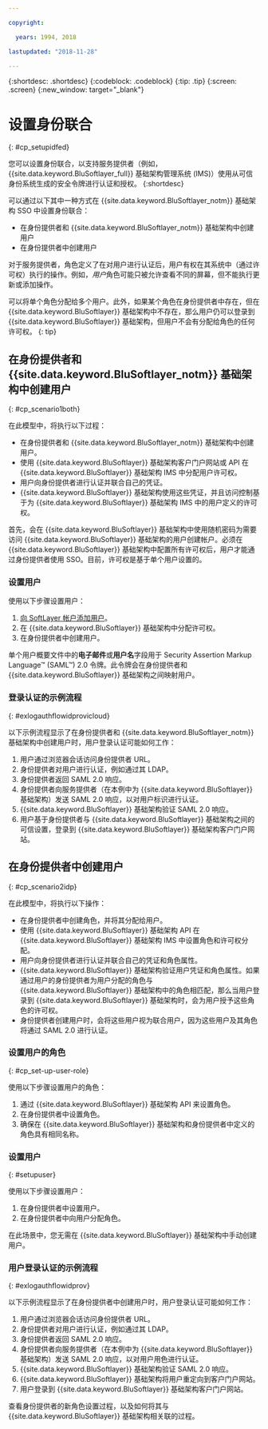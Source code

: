 ```yaml
---

copyright:

  years: 1994, 2018

lastupdated: "2018-11-28"

---
```


{:shortdesc: .shortdesc}
{:codeblock: .codeblock}
{:tip: .tip}
{:screen: .screen}
{:new_window: target="_blank"}

# 设置身份联合
{: #cp_setupidfed}

您可以设置身份联合，以支持服务提供者（例如，{{site.data.keyword.BluSoftlayer_full}} 基础架构管理系统 (IMS)）使用从可信身份系统生成的安全令牌进行认证和授权。
{:shortdesc}

可以通过以下其中一种方式在 {{site.data.keyword.BluSoftlayer_notm}} 基础架构 SSO 中设置身份联合：
* 在身份提供者和 {{site.data.keyword.BluSoftlayer_notm}} 基础架构中创建用户
* 在身份提供者中创建用户

对于服务提供者，角色定义了在对用户进行认证后，用户有权在其系统中（通过许可权）执行的操作。例如，*用户*角色可能只被允许查看不同的屏幕，但不能执行更新或添加操作。

可以将单个角色分配给多个用户。此外，如果某个角色在身份提供者中存在，但在 {{site.data.keyword.BluSoftlayer}} 基础架构中不存在，那么用户仍可以登录到 {{site.data.keyword.BluSoftlayer}} 基础架构，但用户不会有分配给角色的任何许可权。
{: tip}


## 在身份提供者和 {{site.data.keyword.BluSoftlayer_notm}} 基础架构中创建用户
{: #cp_scenario1both}

在此模型中，将执行以下过程：
* 在身份提供者和 {{site.data.keyword.BluSoftlayer_notm}} 基础架构中创建用户。
* 使用 {{site.data.keyword.BluSoftlayer}} 基础架构客户门户网站或 API 在 {{site.data.keyword.BluSoftlayer}} 基础架构 IMS 中分配用户许可权。
* 用户向身份提供者进行认证并联合自己的凭证。
* {{site.data.keyword.BluSoftlayer}} 基础架构使用这些凭证，并且访问控制基于为 {{site.data.keyword.BluSoftlayer}} 基础架构 IMS 中的用户定义的许可权。

首先，会在 {{site.data.keyword.BluSoftlayer}} 基础架构中使用随机密码为需要访问 {{site.data.keyword.BluSoftlayer}} 基础架构的用户创建帐户。必须在 {{site.data.keyword.BluSoftlayer}} 基础架构中配置所有许可权后，用户才能通过身份提供者使用 SSO。目前，许可权是基于单个用户设置的。

### 设置用户
使用以下步骤设置用户：

1. [向 SoftLayer 帐户添加用户](/docs/customer-portal/cpmanacctadduser.html#customerportal_addusertocpacct)。
2. 在 {{site.data.keyword.BluSoftlayer}} 基础架构中分配许可权。
3. 在身份提供者中创建用户。

单个用户概要文件中的**电子邮件**或**用户名**字段用于 Security Assertion Markup Language&trade; (SAML&trade;) 2.0 令牌。此令牌会在身份提供者和 {{site.data.keyword.BluSoftlayer}} 基础架构之间映射用户。

### 登录认证的示例流程
{: #exlogauthflowidprovicloud}

以下示例流程显示了在身份提供者和 {{site.data.keyword.BluSoftlayer_notm}} 基础架构中创建用户时，用户登录认证可能如何工作：
1. 用户通过浏览器会话访问身份提供者 URL。
2. 身份提供者对用户进行认证，例如通过其 LDAP。
3. 身份提供者返回 SAML 2.0 响应。
4. 身份提供者向服务提供者（在本例中为 {{site.data.keyword.BluSoftlayer}} 基础架构）发送 SAML 2.0 响应，以对用户标识进行认证。
5. {{site.data.keyword.BluSoftlayer}} 基础架构验证 SAML 2.0 响应。
6. 用户基于身份提供者与 {{site.data.keyword.BluSoftlayer}} 基础架构之间的可信设置，登录到 {{site.data.keyword.BluSoftlayer}} 基础架构客户门户网站。


## 在身份提供者中创建用户
{: #cp_scenario2idp}

在此模型中，将执行以下操作：
* 在身份提供者中创建角色，并将其分配给用户。
* 使用 {{site.data.keyword.BluSoftlayer}} 基础架构 API 在 {{site.data.keyword.BluSoftlayer}} 基础架构 IMS 中设置角色和许可权分配。
* 用户向身份提供者进行认证并联合自己的凭证和角色属性。
* {{site.data.keyword.BluSoftlayer}} 基础架构验证用户凭证和角色属性。如果通过用户的身份提供者为用户分配的角色与 {{site.data.keyword.BluSoftlayer}} 基础架构中的角色相匹配，那么当用户登录到 {{site.data.keyword.BluSoftlayer}} 基础架构时，会为用户授予这些角色的许可权。
* 身份提供者创建用户时，会将这些用户视为联合用户，因为这些用户及其角色将通过 SAML 2.0 进行认证。

### 设置用户的角色
{: #cp_set-up-user-role}

使用以下步骤设置用户的角色：

1. 通过 {{site.data.keyword.BluSoftlayer}} 基础架构 API 来设置角色。
2. 在身份提供者中设置角色。
3. 确保在 {{site.data.keyword.BluSoftlayer}} 基础架构和身份提供者中定义的角色具有相同名称。

### 设置用户
{: #setupuser}

使用以下步骤设置用户：

1. 在身份提供者中设置用户。
2. 在身份提供者中向用户分配角色。

在此场景中，您无需在 {{site.data.keyword.BluSoftlayer}} 基础架构中手动创建用户。

### 用户登录认证的示例流程
{: #exlogauthflowidprov}

以下示例流程显示了在身份提供者中创建用户时，用户登录认证可能如何工作：
1. 用户通过浏览器会话访问身份提供者 URL。
2. 身份提供者对用户进行认证，例如通过其 LDAP。
3. 身份提供者返回 SAML 2.0 响应。
4. 身份提供者向服务提供者（在本例中为 {{site.data.keyword.BluSoftlayer}} 基础架构）发送 SAML 2.0 响应，以对用户用色进行认证。
5. {{site.data.keyword.BluSoftlayer}} 基础架构验证 SAML 2.0 响应。
6. {{site.data.keyword.BluSoftlayer}} 基础架构将用户重定向到客户门户网站。
7. 用户登录到 {{site.data.keyword.BluSoftlayer}} 基础架构客户门户网站。

查看身份提供者的新角色设置过程，以及如何将其与 {{site.data.keyword.BluSoftlayer}} 基础架构相关联的过程。
